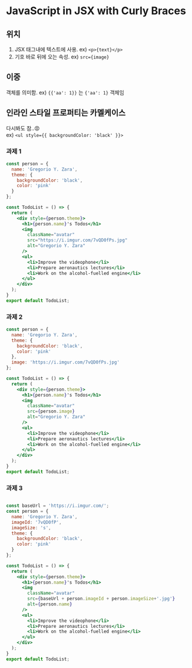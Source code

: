 # JavaScript in JSX with Curly Braces

## 위치
1. JSX 태그내에 텍스트에 사용. ex) ```<p>{text}</p>```
2. 기호 바로 뒤에 오는 속성. ex) ```src={image}```

## 이중
객체를 의미함. ex) ```{{'aa': 1}}``` 는 ```{'aa': 1}``` 객체임

## 인라인 스타일 프로퍼티는 카멜케이스
다시봐도 참..😡  
ex) ```<ul style={{ backgroundColor: 'black' }}>```

### 과제 1
```jsx
const person = {
  name: 'Gregorio Y. Zara',
  theme: {
    backgroundColor: 'black',
    color: 'pink'
  }
};

const TodoList = () => {
  return (
    <div style={person.theme}>
      <h1>{person.name}'s Todos</h1>
      <img
        className="avatar"
        src="https://i.imgur.com/7vQD0fPs.jpg"
        alt="Gregorio Y. Zara"
      />
      <ul>
        <li>Improve the videophone</li>
        <li>Prepare aeronautics lectures</li>
        <li>Work on the alcohol-fuelled engine</li>
      </ul>
    </div>
  );
}
export default TodoList;
```

### 과제 2
```jsx
const person = {
  name: 'Gregorio Y. Zara',
  theme: {
    backgroundColor: 'black',
    color: 'pink'
  },
  image: 'https://i.imgur.com/7vQD0fPs.jpg'
};

const TodoList = () => {
  return (
    <div style={person.theme}>
      <h1>{person.name}'s Todos</h1>
      <img
        className="avatar"
        src={person.image}
        alt="Gregorio Y. Zara"
      />
      <ul>
        <li>Improve the videophone</li>
        <li>Prepare aeronautics lectures</li>
        <li>Work on the alcohol-fuelled engine</li>
      </ul>
    </div>
  );
}
export default TodoList;
```

### 과제 3
```jsx

const baseUrl = 'https://i.imgur.com/';
const person = {
  name: 'Gregorio Y. Zara',
  imageId: '7vQD0fP',
  imageSize: 's',
  theme: {
    backgroundColor: 'black',
    color: 'pink'
  }
};

const TodoList = () => {
  return (
    <div style={person.theme}>
      <h1>{person.name}'s Todos</h1>
      <img
        className="avatar"
        src={baseUrl + person.imageId + person.imageSize+'.jpg'}
        alt={person.name}
      />
      <ul>
        <li>Improve the videophone</li>
        <li>Prepare aeronautics lectures</li>
        <li>Work on the alcohol-fuelled engine</li>
      </ul>
    </div>
  );
}
export default TodoList;
```